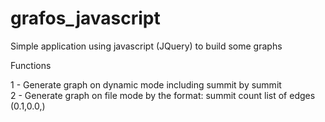 # grafos_javascript
Simple application using javascript (JQuery) to build some graphs

Functions

1 - Generate graph on dynamic mode including summit by summit <br />
2 - Generate graph on file mode by the format:
  summit count
  list of edges (0.1,0.0,)
